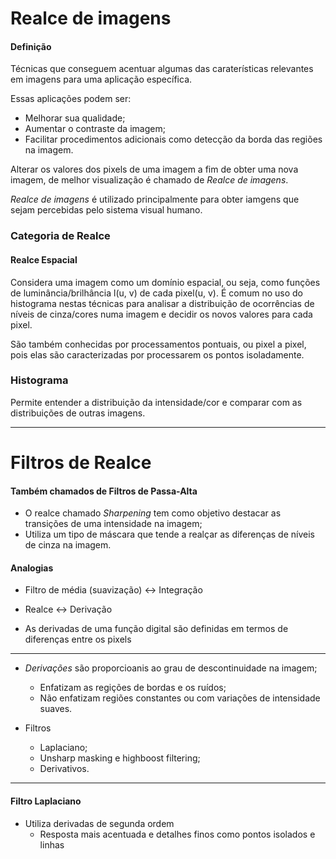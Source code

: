 # Realce de imagens

#### Definição

Técnicas que conseguem acentuar algumas das caraterísticas relevantes em imagens para uma aplicação específica.

Essas aplicações podem ser:

- Melhorar sua qualidade;
- Aumentar o contraste da imagem;
- Facilitar procedimentos adicionais como detecção da borda das regiões na imagem.

Alterar os valores dos pixels de uma imagem a fim de obter uma nova imagem, de melhor visualização é chamado de *Realce de imagens*.

*Realce de imagens* é utilizado principalmente para obter iamgens que sejam percebidas pelo sistema visual humano.


### Categoria de Realce

#### Realce Espacial

Considera uma imagem como um domínio espacial, ou seja, como funções de luminância/brilhância l(u, v) de cada pixel(u, v). É comum no uso do histograma nestas técnicas para analisar a distribuição de ocorrências de níveis de cinza/cores numa imagem e decidir os novos valores para cada pixel.

São também conhecidas por processamentos pontuais, ou pixel a pixel, pois elas são caracterizadas por processarem os pontos isoladamente.

### Histograma

Permite entender a distribuição da intensidade/cor e comparar com as distribuições de outras imagens.


---

# Filtros de Realce


#### Também chamados de **Filtros de Passa-Alta**


- O realce chamado *Sharpening* tem como objetivo destacar as transições de uma intensidade na imagem;
- Utiliza um tipo de máscara que tende a realçar as diferenças de níveis de cinza na imagem.


#### Analogias

- Filtro de média (suavização) <-> Integração
- Realce <-> Derivação

- As derivadas de uma função digital são definidas em termos de diferenças entre os pixels


---

- *Derivações* são proporcioanis ao grau de descontinuidade na imagem;
	- Enfatizam as regições de bordas e os ruídos;
	- Não enfatizam regiões constantes ou com variações de intensidade suaves.
	
- Filtros
	- Laplaciano;
	- Unsharp masking e highboost filtering;
	- Derivativos.
---

#### Filtro Laplaciano

- Utiliza derivadas de segunda ordem
	+ Resposta mais acentuada e detalhes finos como pontos isolados e linhas